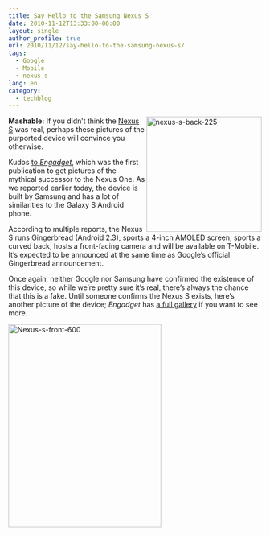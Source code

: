 ```yaml
---
title: Say Hello to the Samsung Nexus S
date: 2010-11-12T13:33:00+00:00
layout: single
author_profile: true
url: 2010/11/12/say-hello-to-the-samsung-nexus-s/
tags:
  - Google
  - Mobile
  - nexus s
lang: en
category: 
  - techblog
---
```

[<img title="nexus-s-back-225" border="0" alt="nexus-s-back-225" align="right" src="http://lh4.ggpht.com/_vaUVXcmC3OI/TN07KNUC7eI/AAAAAAAADIY/iFj2K6IRDNY/nexus-s-back-225_thumb.jpg?imgmax=800" width="229" height="229" />](http://lh3.ggpht.com/_vaUVXcmC3OI/TN07Hpib4FI/AAAAAAAADIU/04Z8A52cE-k/s1600-h/nexus-s-back-225%5B2%5D.jpg)**Mashable:** If you didn’t think the [Nexus S](http://mashable.com/2010/11/11/nexus-s-google/) was real, perhaps these pictures of the purported device will convince you otherwise. 

Kudos [to _Engadget_](http://www.engadget.com/2010/11/11/this-is-the-nexus-s/), which was the first publication to get pictures of the mythical successor to the Nexus One. As we reported earlier today, the device is built by Samsung and has a lot of similarities to the Galaxy S Android phone.

According to multiple reports, the Nexus S runs Gingerbread (Android 2.3), sports a 4-inch AMOLED screen, sports a curved back, hosts a front-facing camera and will be available on T-Mobile. It’s expected to be announced at the same time as Google’s official Gingerbread announcement.

Once again, neither Google nor Samsung have confirmed the existence of this device, so while we’re pretty sure it’s real, there’s always the chance that this is a fake. Until someone confirms the Nexus S exists, here’s another picture of the device; _Engadget_ has [a full gallery](http://www.engadget.com/2010/11/11/this-is-the-nexus-s/) if you want to see more.

[<img title="Nexus-s-front-600" border="0" alt="Nexus-s-front-600" src="http://lh5.ggpht.com/_vaUVXcmC3OI/TN07Odd2m_I/AAAAAAAADIg/23hCOw0wr5c/Nexus-s-front-600_thumb.jpg?imgmax=800" width="304" height="404" />](http://lh4.ggpht.com/_vaUVXcmC3OI/TN07MsE0-SI/AAAAAAAADIc/AIVQLQjAorY/s1600-h/Nexus-s-front-600%5B2%5D.jpg)